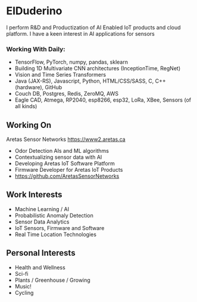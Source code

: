 # ElDuderino

I perform R&D and Productization of AI Enabled IoT products and cloud platform. I have a keen interest in AI applications for sensors

### Working With Daily:

* TensorFlow, PyTorch, numpy, pandas, sklearn
* Building 1D Multivariate CNN architectures (InceptionTime, RegNet)
* Vision and Time Series Transformers
* Java (JAX-RS), Javascript, Python, HTML/CSS/SASS, C, C++ (hardware), GitHub
* Couch DB, Postgres, Redis, ZeroMQ, AWS
* Eagle CAD, Atmega, RP2040, esp8266, esp32, LoRa, XBee, Sensors (of all kinds)

## Working On

Aretas Sensor Networks https://www2.aretas.ca

* Odor Detection AIs and ML algorithms
* Contextualizing sensor data with AI
* Developing Aretas IoT Software Platform
* Firmware Developer for Aretas IoT Products
* https://github.com/AretasSensorNetworks

## Work Interests

* Machine Learning / AI
* Probabilistic Anomaly Detection
* Sensor Data Analytics
* IoT Sensors, Firmware and Software 
* Real Time Location Technologies 

## Personal Interests

* Health and Wellness
* Sci-fi
* Plants / Greenhouse / Growing
* Music! 
* Cycling



